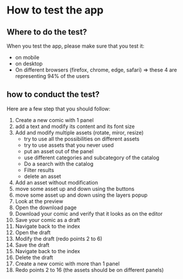 # How to test the app

## Where to do the test?
When you test the app, please make sure that you test it:
- on mobile
- on desktop
- On different browsers (firefox, chrome, edge, safari) => these 4 are representing 94% of the users

## how to conduct the test?
Here are a few step that you should follow:
1. Create a new comic with 1 panel
2. add a text and modify its content and its font size
3. Add and modify multiple assets (rotate, miror, resize)
   - try to use all the possibilities on different assets
   - try to use assets that you never used
   - put an asset out of the panel
   - use different categories and subcategory of the catalog
   - Do a search with the catalog
   - Filter results
   - delete an asset
4. Add an asset without modification
5. move some asset up and down using the buttons
6. move some asset up and down using the layers popup
7. Look at the preview
8. Open the download page
9. Download your comic and verify that it looks as on the editor
10. Save your comic as a draft
11. Navigate back to the index
12. Open the draft
13. Modify the draft (redo points 2 to 6)
14. Save the draft
15. Navigate back to the index
16. Delete the draft
17. Create a new comic with more than 1 panel
18. Redo points 2 to 16 (the assets should be on different panels)
